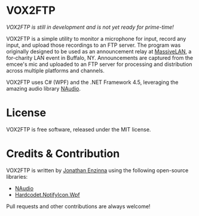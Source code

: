 VOX2FTP
=======

*VOX2FTP is still in development and is not yet ready for prime-time!*

VOX2FTP is a simple utility to monitor a microphone for input, record any input, and upload those recordings to an FTP server.  The program was originally designed to be used as an announcement relay at [MassiveLAN](http://massivelan.com), a for-charity LAN event in Buffalo, NY.  Announcements are captured from the emcee's mic and uploaded to an FTP server for processing and distribution across multiple platforms and channels.

VOX2FTP uses C# (WPF) and the .NET Framework 4.5, leveraging the amazing audio library [NAudio](https://github.com/naudio/NAudio).


License
=======

VOX2FTP is free software, released under the MIT license.

Credits & Contribution
======================

VOX2FTP is written by [Jonathan Enzinna](https://github.com/JonnyFunFun) using the following open-source libraries:

- [NAudio](https://github.com/naudio/NAudio)
- [Hardcodet.NotifyIcon.Wpf](https://bitbucket.org/hardcodet/notifyicon-wpf/src/master/)

Pull requests and other contributions are always welcome!
